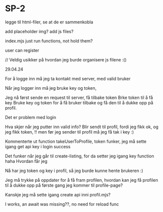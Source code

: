 # SP-2

legge til html-filer, se at de er sammenkobla

add placeholder img?
add js files?

index.mjs just run functions, not hold them?

user can register

// Veldig usikker på hvordan jeg burde organisere js filene :()

29.04.24

For å logge inn må jeg ta kontakt med server, med valid bruker

Når jeg logger inn må jeg bruke key og token, 

Jeg nå først sende en request til server, få tilbake token
Brke token til å få key
Bruke key og token for å få bruker tilbake og få den til å dukke opp på profil.

Det er problem med login

Hva skjer når jeg putter inn valid info? 
Blir sendt til profil, fordi jeg fikk ok, og jeg fikk token, 
!! men før jeg sender til profil må jeg få tak i key :)

Kommenterte ut function takeUserToProfile, token funker, jeg må sette igang get api key i login success

Det funker når jeg går til create-listing, for da setter jeg igang key function haha
Hvordan får jeg 


Nå har jeg token og key i profil, så jeg burde kunne hente brukeren :)

Jeg må trykke på oppdater for å få fram profilen, hvordan kan jeg få profilen til å dukke opp på første gang jeg kommer til profile-page?

Kanskje jeg må sette igang create api inni profil.mjs?

I works, an await was missing??, no need for reload func